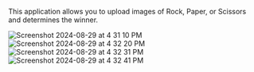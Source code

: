 This application allows you to upload images of Rock, Paper, or Scissors and determines the winner.

![Screenshot 2024-08-29 at 4 31 10 PM](https://github.com/user-attachments/assets/a4c06427-ceb4-4de2-9917-d90a147ec6d5)
![Screenshot 2024-08-29 at 4 32 20 PM](https://github.com/user-attachments/assets/9c3b848c-b251-4359-b18b-50ab02109e7a)
![Screenshot 2024-08-29 at 4 32 31 PM](https://github.com/user-attachments/assets/e7654b43-7ecb-4698-b025-f6f79520ef97)
![Screenshot 2024-08-29 at 4 32 41 PM](https://github.com/user-attachments/assets/4d191a00-39ff-4f79-8573-9011592d914e)
